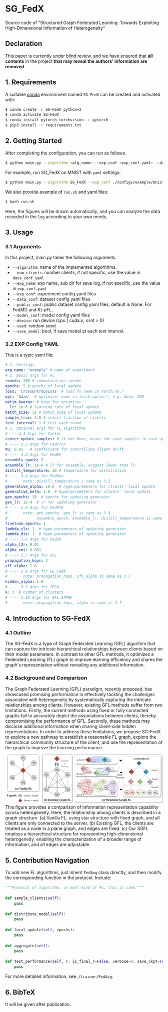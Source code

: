 # SG_FedX

Source code of "Structured Graph Federated Learning: Towards Exploiting High-Dimensional Information of Heterogeneity"

<!-- TODO: add paper link and author link after pub -->

## Declaration

This paper is currently under blind review, and we have ensured that **all contents** in the project **that may reveal the authors' information are removed**.

## 1. Requirements

A suitable [conda](https://conda.io/) environment named `SG-FedX` can be created
and activated with:

```bash
$ conda create -n SG-FedX python=3
$ conda activate SG-FedX
$ conda install pytorch torchvision -c pytorch
$ pip3 install -r requirements.txt
```

## 2. Getting Started

After completing the configuration, you can run as follows.

```bash
$ python main.py --algorithm <alg_name> --exp_conf <exp_conf.yaml> --data_conf <data_conf.yaml> --model_conf <model_conf.yaml> --seed <seed> --device <seed>
```

For example, run SG_FedX on MNIST with `yaml` settings:

```bash
$ python main.py --algorithm SG_FedX --exp_conf ./configs/example/mnist/exp.yaml --data_conf ./configs/example/mnist/data.yaml --model_conf ./configs/example/mnist/model.yaml --seed 15698 --device cuda:0
```

We also provide example of `run.sh` and yaml files:
```bash
$ bash run.sh
```
Here, the figures will be drawn automatically, 
and you can analyze the data recorded in the `log` according to your own needs.

## 3. Usage

### 3.1 Arguments

In this project, main.py takes the following arguments:

+ `--algorithm`: name of the implemented algorithms.
+ `--num_clients`: number clients, if not specific, use the value in `data_conf.yaml`
+ `--exp_name`: exp name, sub dir for save log, if not specific, use the value in `exp_conf.yaml`
+ `--exp_conf`: experiment config yaml files
+ `--data_conf`: dataset config yaml files
+ `--public_conf`: public dataset config yaml files, default is None. For FedMD and Kt-pFL. 
+ `--model_conf`: model config yaml files
+ `--device`:  run device (cpu | cuda:x, x:int > 0)
+ `--seed`: random seed
+ `--save_model`: bool, if save model at each test interval.

### 3.2 EXP Config YAML

This is a typic yaml file:

```yaml
# 1. Settings
exp_name: "example" # name of experiment
# 2. Basic args for FL
rounds: 100 # communication rounds
epochs: 5 # epochs of local update
loss: 'CrossEntropyLoss' # loss fn name in torch.nn.*
opt: 'Adam'  # optimizer name in torch.optim.*, e.g. Adam, SGD
optim_kwargs: # args for optimizer
  lr: 1e-6 # learning rate of local update
batch_size: 32 # batch_size of local update
sample_frac: 1.0 # select fraction of clients
test_interval: 1 # test each round
# 3. Optional args for FL algorithms
# ----3.1 Args for Center
center_update_samples: # if not None, means the used samples in each update epoch, recommend as None
# ---- 3.2 Args for FedProx
mu: 0.01   # coefficient for controlling client drift
# ---- 3.3 Args for FedDF
ensemble_epoch: 5
ensemble_lr: 1e-8 # lr for ensemble, suggest lower than lr,
distill_temperature: 20 # temperature for distillation
# ---- 3.4 Args for FedGen
#       note: distill_temperature s same as 3.3
generative_alpha: 10.0  # hyperparameters for clients' local update
generative_beta: 1.0  # hyperparameters for clients' local update
gen_epochs: 10  # epochs for updating generator
gen_lr: 1e-4  # lr for updating generator
# ---- 3.5 Args for FedFTG
#       note: gen_epochs, gen_lr is same as 3.4
#             ensemble_epoch, ensemble_lr, distill_temperature is same as 3.3
finetune_epochs: 1
lambda_cls: 1. # hype-parameters of updating generator
lambda_dis: 1. # hype-parameters of updating generator
# ---- 3.6 Args for FedSR
alpha_l2r: 0.01
alpha_cmi: 0.001
# ---- 3.7 Args for SFL
propagation_hops: 2
sfl_alpha: 1.0
# ---- 3.8 Args for SG_FedX
#       note: propagation_hops, sfl_alpha is same as 3.7
hidden_alpha: 1.0
# ---- 3.9 Args for IFCA
k: 3  # number of clusters
# ---- 3.10 Args for GFL-APPNP
#       note: propagation_hops, alpha is same as 3.7
```

## 4. Introduction to SG-FedX 

### 4.1 Outline

The SG-FedX is a type of Graph Federated Learning (GFL) algorithm that can capture the intricate hierarchical relationships between clients based on their model parameters. In contrast to other GFL methods, it optimizes a Federated Learning (FL) graph to improve learning efficiency and shares the graph's representation without revealing any additional information.

### 4.2 Background and Comparison

The Graph Federated Learning (GFL) paradigm, recently proposed, has showcased promising 
performance in effectively tackling the challenges associated with heterogeneity by 
systematically capturing the intricate relationships among clients. However, existing GFL 
methods suffer from two limitations. Firstly, the current methods using fixed or fully 
connected graphs fail to accurately depict the associations between clients, thereby 
compromising the performance of GFL. Secondly, these methods may disclose additional 
information when sharing client-side hidden representations. In order to address these limitations, we propose SG-FedX to explore a new pathway to establish a reasonable FL graph,
explore the hierarchical community structure of the client, and use the representation of the graph 
to improve the learning performance.



![](.\docs\comp-scheme.png)
This figure provides a comparison of information representation capability across heterogeneity. 
Here, the relationship among clients is described in a graph structure. 
(a) Vanilla FL, using star structure with fixed graph, and all clients are only connected to the server. (b) Existing GFL, the clients are treated as a node in a plane graph, and edges are fixed. (c) Our SGFL employs a hierarchical structure for representing high-dimensional heterogeneity, enabling the characterization of a broader range of information, and all edges are adjustable.
   


## 5. Contribution Navigation

To add new FL algorithms, just inherit `FedAvg` class directly, and then modify the corresponding function in the protocol. Include:

```python
"""Protocol of algorithm, in most kind of FL, this is same."""

def sample_clients(self):
    pass

def distribute_model(self):
    pass

def local_update(self, epochs):
    pass

def aggregate(self):
    pass

def test_performance(self, r, is_final_r=False, verbose=0, save_ckpt=False):
    pass
```

For more detailed information, see`./trainer/FedAvg`.



## 6. BibTeX

It will be given after publication.

<!-- TODO: refresh bib after publication-->